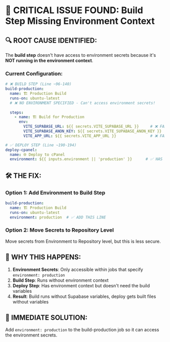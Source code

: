 # 🚨 CRITICAL ISSUE FOUND: Build Step Missing Environment Context

## 🔍 **ROOT CAUSE IDENTIFIED:**

The **build step** doesn't have access to environment secrets because it's **NOT running in the environment context**.

### **Current Configuration:**
```yaml
# ❌ BUILD STEP (Line ~96-140)
build-production:
  name: 🏗️ Production Build
  runs-on: ubuntu-latest
  # ❌ NO ENVIRONMENT SPECIFIED - Can't access environment secrets!
  
  steps:
    - name: 🏗️ Build for Production
      env:
        VITE_SUPABASE_URL: ${{ secrets.VITE_SUPABASE_URL }}     # ❌ FAILS - No environment context
        VITE_SUPABASE_ANON_KEY: ${{ secrets.VITE_SUPABASE_ANON_KEY }}  # ❌ FAILS
        VITE_APP_URL: ${{ secrets.VITE_APP_URL }}               # ❌ FAILS

# ✅ DEPLOY STEP (Line ~190-194) 
deploy-cpanel:
  name: 🌐 Deploy to cPanel
  environment: ${{ inputs.environment || 'production' }}      # ✅ HAS environment context
```

## 🛠️ **THE FIX:**

### **Option 1: Add Environment to Build Step**
```yaml
build-production:
  name: 🏗️ Production Build
  runs-on: ubuntu-latest
  environment: production  # ✅ ADD THIS LINE
```

### **Option 2: Move Secrets to Repository Level**
Move secrets from Environment to Repository level, but this is less secure.

## 🎯 **WHY THIS HAPPENS:**

1. **Environment Secrets**: Only accessible within jobs that specify `environment: production`
2. **Build Step**: Runs without environment context
3. **Deploy Step**: Has environment context but doesn't need the build variables
4. **Result**: Build runs without Supabase variables, deploy gets built files without variables

## 🚀 **IMMEDIATE SOLUTION:**

Add `environment: production` to the build-production job so it can access the environment secrets.
